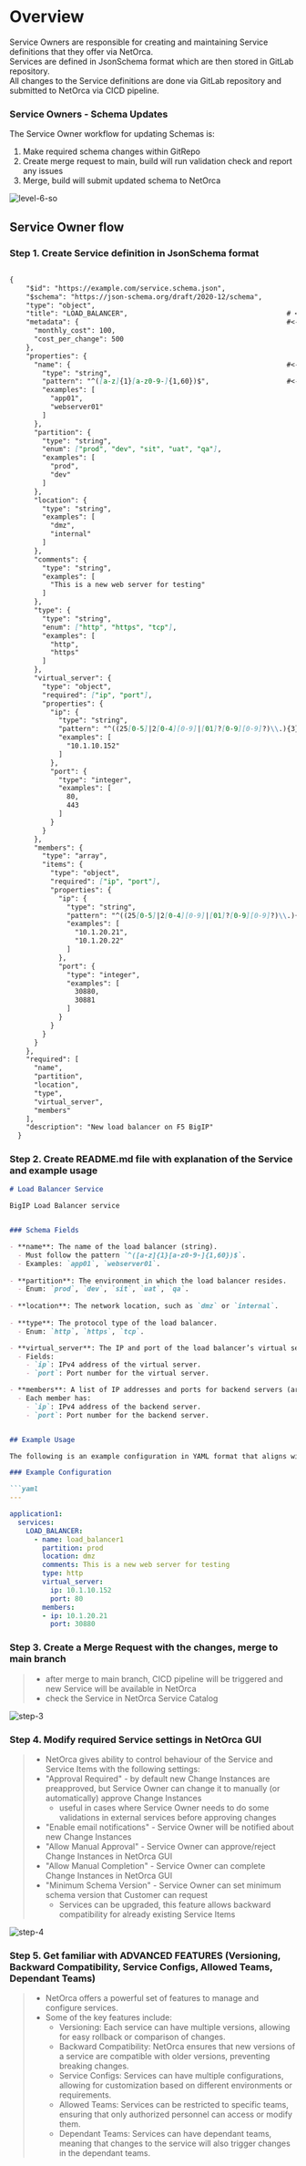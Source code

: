 # Overview
Service Owners are responsible for creating and maintaining Service definitions that they offer via NetOrca.<br>
Services are defined in JsonSchema format which are then stored in GitLab repository.<br>
All changes to the Service definitions are done via GitLab repository and submitted to NetOrca via CICD pipeline.


### Service Owners - Schema Updates

The Service Owner workflow for updating Schemas is:

1. Make required schema changes within GitRepo
2. Create merge request to main, build will run validation check and report any issues
3. Merge, build will submit updated schema to NetOrca

![level-6-so](../../images/level6_so.gif)

## Service Owner flow
### Step 1. Create Service definition in JsonSchema format

```md

{
    "$id": "https://example.com/service.schema.json",
    "$schema": "https://json-schema.org/draft/2020-12/schema",
    "type": "object",
    "title": "LOAD_BALANCER",                                       # <---- `title` is unique identifier of the Service in NetOrca
    "metadata": {                                                   #<---- one of NetOrca features is Charging API
      "monthly_cost": 100,
      "cost_per_change": 500
    },
    "properties": {
      "name": {                                                     #<---- `name` is the only required property in the Service definition
        "type": "string",
        "pattern": "^([a-z]{1}[a-z0-9-]{1,60})$",                   #<---- jsonschema offers powerful validation capabilities like enums, regex, lists, objects in objects etc
        "examples": [
          "app01",
          "webserver01"
        ]
      },
      "partition": {
        "type": "string",
        "enum": ["prod", "dev", "sit", "uat", "qa"],
        "examples": [
          "prod",
          "dev"
        ]
      },
      "location": {
        "type": "string",
        "examples": [
          "dmz",
          "internal"
        ]
      },
      "comments": {
        "type": "string",
        "examples": [
          "This is a new web server for testing"
        ]
      },
      "type": {
        "type": "string",
        "enum": ["http", "https", "tcp"],
        "examples": [
          "http",
          "https"
        ]
      },
      "virtual_server": {
        "type": "object",
        "required": ["ip", "port"],
        "properties": {
          "ip": {
            "type": "string",
            "pattern": "^((25[0-5]|2[0-4][0-9]|[01]?[0-9][0-9]?)\\.){3}(25[0-5]|2[0-4][0-9]|[01]?[0-9][0-9]?)$",
            "examples": [
              "10.1.10.152"
            ]
          },
          "port": {
            "type": "integer",
            "examples": [
              80,
              443
            ]
          }
        }
      },
      "members": {
        "type": "array",
        "items": {
          "type": "object",
          "required": ["ip", "port"],
          "properties": {
            "ip": {
              "type": "string",
              "pattern": "^((25[0-5]|2[0-4][0-9]|[01]?[0-9][0-9]?)\\.){3}(25[0-5]|2[0-4][0-9]|[01]?[0-9][0-9]?)$",
              "examples": [
                "10.1.20.21",
                "10.1.20.22"
              ]
            },
            "port": {
              "type": "integer",
              "examples": [
                30880,
                30881
              ]
            }
          }
        }
      }
    },
    "required": [
      "name",
      "partition",
      "location",
      "type",
      "virtual_server",
      "members"
    ],
    "description": "New load balancer on F5 BigIP"
  }


```


### Step 2. Create README.md file with explanation of the Service and example usage

```md
# Load Balancer Service

BigIP Load Balancer service


### Schema Fields

- **name**: The name of the load balancer (string).
  - Must follow the pattern `^([a-z]{1}[a-z0-9-]{1,60})$`.
  - Examples: `app01`, `webserver01`.
  
- **partition**: The environment in which the load balancer resides.
  - Enum: `prod`, `dev`, `sit`, `uat`, `qa`.
  
- **location**: The network location, such as `dmz` or `internal`.
  
- **type**: The protocol type of the load balancer.
  - Enum: `http`, `https`, `tcp`.

- **virtual_server**: The IP and port of the load balancer’s virtual server.
  - Fields:
    - `ip`: IPv4 address of the virtual server.
    - `port`: Port number for the virtual server.

- **members**: A list of IP addresses and ports for backend servers (array).
  - Each member has:
    - `ip`: IPv4 address of the backend server.
    - `port`: Port number for the backend server.


## Example Usage

The following is an example configuration in YAML format that aligns with the JSON schema.

### Example Configuration

```yaml
---

application1:
  services:
    LOAD_BALANCER:
      - name: load_balancer1
        partition: prod
        location: dmz
        comments: This is a new web server for testing
        type: http
        virtual_server:
          ip: 10.1.10.152
          port: 80
        members:
        - ip: 10.1.20.21
          port: 30880
```


### Step 3. Create a Merge Request with the changes, merge to main branch

> - after merge to main branch, CICD pipeline will be triggered and new Service will be available in NetOrca
> - check the Service in NetOrca Service Catalog

![step-3](../../images/netorca_demo_service_owner.gif)


### Step 4. Modify required Service settings in NetOrca GUI

> - NetOrca gives ability to control behaviour of the Service and Service Items with the following settings:
> - "Approval Required" - by default new Change Instances are preapproved, but Service Owner can change it to manually (or automatically) approve Change Instances
>   * useful in cases where Service Owner needs to do some validations in external services before approving changes
> - "Enable email notifications" - Service Owner will be notified about new Change Instances
> - "Allow Manual Approval" - Service Owner can approve/reject Change Instances in NetOrca GUI
> - "Allow Manual Completion" - Service Owner can complete Change Instances in NetOrca GUI
> - "Minimum Schema Version" - Service Owner can set minimum schema version that Customer can request
>   * Services can be upgraded, this feature allows backward compatibility for already existing Service Items

![step-4](../../images/level6_demo_service_owner_settings.png)


### Step 5. Get familiar with ADVANCED FEATURES (Versioning, Backward Compatibility, Service Configs, Allowed Teams, Dependant Teams)

> - NetOrca offers a powerful set of features to manage and configure services.
> - Some of the key features include:
>   - Versioning: Each service can have multiple versions, allowing for easy rollback or comparison of changes.
>   - Backward Compatibility: NetOrca ensures that new versions of a service are compatible with older versions, preventing breaking changes.
>   - Service Configs: Services can have multiple configurations, allowing for customization based on different environments or requirements.
>   - Allowed Teams: Services can be restricted to specific teams, ensuring that only authorized personnel can access or modify them.
>   - Dependant Teams: Services can have dependant teams, meaning that changes to the service will also trigger changes in the dependant teams.
